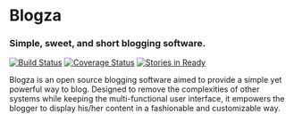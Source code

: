 Blogza
======

### Simple, sweet, and short blogging software.
[![Build Status](https://travis-ci.org/boboman13/Blogza.png?branch=master)](https://travis-ci.org/boboman13/Blogza)
[![Coverage Status](https://coveralls.io/repos/boboman13/Blogza/badge.png)](https://coveralls.io/r/boboman13/Blogza)
[![Stories in Ready](https://badge.waffle.io/boboman13/Blogza.png?label=ready)](https://waffle.io/boboman13/Blogza) 

Blogza is an open source blogging software aimed to provide a simple yet powerful way to blog. Designed to remove the
complexities of other systems while keeping the multi-functional user interface, it empowers the blogger to display
his/her content in a fashionable and customizable way.
